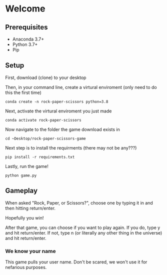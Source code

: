 # Welcome

## Prerequisites

* Anaconda 3.7+
* Python 3.7+
* Pip

## Setup

First, download (clone) to your desktop

Then, in your command line, create a virtural enviroment (only need to do this the first time)

 ``` conda create -n rock-paper-scissors python=3.8 ``` 

Next, activate the virtural enviroment you just made

 ``` conda activate rock-paper-scissors ```

Now navigate to the folder the game download exists in

 ``` cd ~Desktop/rock-paper-scissors-game ```

Next step is to install the requirments (there may not be any???)

``` pip install -r requirements.txt ```

Lastly, run the game!

``` python game.py ```

## Gameplay

When asked "Rock, Paper, or Scissors?", choose one by typing it in and then hitting return/enter.

Hopefully you win!

After that game, you can choose if you want to play again. If you do, type y and hit return/enter. If not, type n (or literally any other thing in the universe) and hit return/enter.


### We know your name

This game pulls your user name. Don't be scared, we won't use it for nefarious purposes.